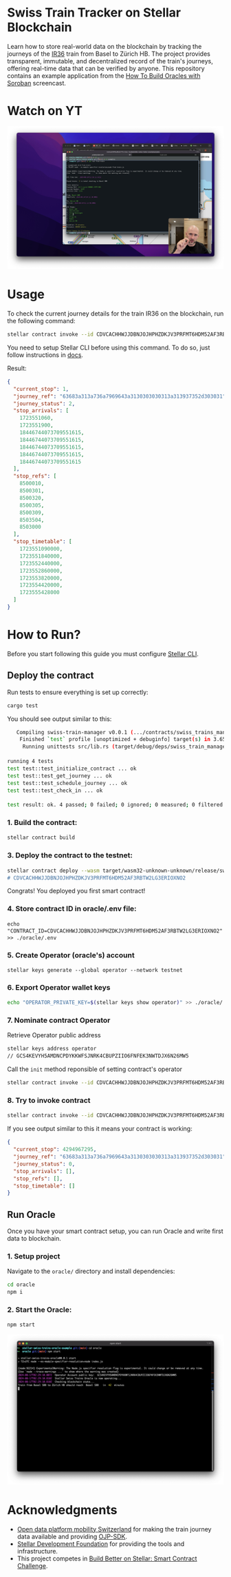 # Swiss Train Tracker on Stellar Blockchain

Learn how to store real-world data on the blockchain by tracking the journeys of the [IR36](https://network.sbb.ch/en/line/IR36) train from Basel to Zürich HB. The project provides transparent, immutable, and decentralized record of the train's journeys, offering real-time data that can be verified by anyone. This repository contains an example application from the [How To Build Oracles with Soroban](https://youtube.com/watch?v=mhUUQqo_dlg) screencast.

# Watch on YT

[![How to Build Oracles on Stellar](./yt.png)](https://youtube.com/watch?v=mhUUQqo_dlg)

# Usage

To check the current journey details for the train IR36 on the blockchain, run the following command:

```bash
stellar contract invoke --id CDVCACHHWJJDBNJOJHPHZDKJV3PRFMT6HDM52AF3RBTW2LG3ERIOXNO2 --source <<YOUR ACCOUNT NAME>> --network testnet -- get_journey | jq
```

You need to setup Stellar CLI before using this command. To do so, just follow instructions in [docs](https://developers.stellar.org/docs/build/smart-contracts/getting-started/setup).

Result:

```json
{
  "current_stop": 1,
  "journey_ref": "63683a313a736a7969643a3130303030313a313937352d303031",
  "journey_status": 2,
  "stop_arrivals": [
    1723551060,
    1723551900,
    18446744073709551615,
    18446744073709551615,
    18446744073709551615,
    18446744073709551615,
    18446744073709551615
  ],
  "stop_refs": [
    8500010,
    8500301,
    8500320,
    8500305,
    8500309,
    8503504,
    8503000
  ],
  "stop_timetable": [
    1723551090000,
    1723551840000,
    1723552440000,
    1723552860000,
    1723553820000,
    1723554420000,
    1723555428000
  ]
}
```

# How to Run?

Before you start following this guide you must configure [Stellar CLI](https://developers.stellar.org/docs/build/smart-contracts/getting-started/setup).

## Deploy the contract

Run tests to ensure everything is set up correctly:

```bash
cargo test
```

You should see output similar to this:

```bash
   Compiling swiss-train-manager v0.0.1 (.../contracts/swiss_trains_manager)
    Finished `test` profile [unoptimized + debuginfo] target(s) in 3.65s
     Running unittests src/lib.rs (target/debug/deps/swiss_train_manager-8f83991ea2f22bb8)

running 4 tests
test test::test_initialize_contract ... ok
test test::test_get_journey ... ok
test test::test_schedule_journey ... ok
test test::test_check_in ... ok

test result: ok. 4 passed; 0 failed; 0 ignored; 0 measured; 0 filtered out; finished in 0.13s
```

### 1. Build the contract:

```rs
stellar contract build
```

### 3. Deploy the contract to the testnet:

```bash
stellar contract deploy --wasm target/wasm32-unknown-unknown/release/swiss_train_manager.wasm --source <<YOUR ACCOUNT NAME>> --network testnet
# CDVCACHHWJJDBNJOJHPHZDKJV3PRFMT6HDM52AF3RBTW2LG3ERIOXNO2
```
Congrats! You deployed you first smart contract!

### 4. Store contract ID in oracle/.env file:

```
echo "CONTRACT_ID=CDVCACHHWJJDBNJOJHPHZDKJV3PRFMT6HDM52AF3RBTW2LG3ERIOXNO2" >> ./oracle/.env
```

### 5. Create Operator (oracle's) account
```
stellar keys generate --global operator --network testnet
```

### 6. Export Operator wallet keys

```bash
echo "OPERATOR_PRIVATE_KEY=$(stellar keys show operator)" >> ./oracle/.env
```

### 7. Nominate contract Operator

Retrieve Operator public address

```bash
stellar keys address operator
// GCS4KEVYH5AMDNCPDYKKWFSJNRK4CBUPZIIO6FNFEK3NWTDJX6N26MW5
```

Call the `init` method reponsible of setting contract's operator

```bash
stellar contract invoke --id CDVCACHHWJJDBNJOJHPHZDKJV3PRFMT6HDM52AF3RBTW2LG3ERIOXNO2 --source mateusz --network testnet -- init --operator <<OPERATOR ACCOUNT PUBLIC KEY>>
```

### 8. Try to invoke contract

```bash
stellar contract invoke --id CDVCACHHWJJDBNJOJHPHZDKJV3PRFMT6HDM52AF3RBTW2LG3ERIOXNO2 --source operator --network testnet -- get_journey | jq
```

If you see output similar to this it means your contract is working:

```json
{
  "current_stop": 4294967295,
  "journey_ref": "63683a313a736a7969643a3130303030313a313937352d303031",
  "journey_status": 0,
  "stop_arrivals": [],
  "stop_refs": [],
  "stop_timetable": []
}
```

## Run Oracle

Once you have your smart contract setup, you can run Oracle and write first data to blockchain. 

### 1. Setup project

Navigate to the `oracle/` directory and install dependencies:

```bash
cd oracle
npm i
```

### 2. Start the Oracle:

```bash
npm start
```

![Running oracle in terminal](./term.png)

# Acknowledgments
* [Open data platform mobility Switzerland](https://opentransportdata.swiss/en/) for making the train journey data available and providing [OJP-SDK](https://github.com/openTdataCH/ojp-js).
* [Stellar Development Foundation](https://stellar.org/) for providing the tools and infrastructure.
* This project competes in [Build Better on Stellar: Smart Contract Challenge](https://dev.to/challenges/stellar).